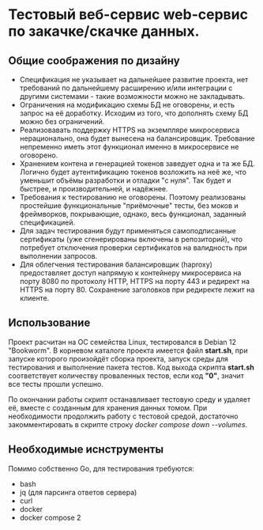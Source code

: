 # Тестовый веб-сервис web-сервис по закачке/скачке данных.

## Общие соображения по дизайну
- Спецификация не указывает на дальнейшее развитие проекта, нет требований по дальнейшему расширению и/или интеграции с другими системами - такие возможности можно не закладывать. 
- Ограничения на модификацию схемы БД не оговорены, и есть запрос на её доработку. Исходим из того, что дополнять схему БД можно без ограничений.
- Реализовавать поддержку HTTPS на экземпляре микросервиса нерационально, она будет вынесена на балансировщик. Требование непременно иметь этот функционал именно в микросервисе не оговорено.
- Хранением контена и генерацией токенов заведует одна и та же БД. Логично будет аутентификацию токенов возложить на неё же, что уменьшит объёмы разработки и отладки "с нуля". Так будет и быстрее, и производительней, и надёжнее.
- Требования к тестированию не оговорены. Поэтому реализованы простейшие функциональные "приёмочные" тесты, без моков и фреймворков, покрывающие, однако, весь функционал, заданный спецификацией.
- Для задач тестирования будут применяться самоподписанные сертификаты (уже сгенерированы включены в репозиторий), что потребует отключения проверки сертификатов на валидность при выполнении запросов.
- Для облегчения тестирования балансировщик (haproxy) предоставляет доступ напрямую к контейнеру микросервиса на порту 8080 по протоколу HTTP, HTTPS на порту 443 и редирект на HTTPS на порту 80. Сохранение заголовков при редиректе лежит на клиенте.

## Использование
Проект расчитан на ОС семейства Linux, тестировался в Debian 12 "Bookworm". В корневом каталоге проекта имеется файл **start.sh**, при запуске которого произойдёт сборка проекта, запуск среды для тестирования и выполнение пакета тестов. Код выхода скрипта **start.sh** соответствует количеству проваленных тестов, если код **"0"**, значит все тесты прошли успешно.

По окончании работы скрипт останавливает тестовую среду и удаляет её, вместе с созданным для хранения данных томом. При необходимости продолжить работу с тестовой средой, достаточно закомментировать в скрипте строку *docker compose down --volumes*.

## Необходимые иснструменты
Помимо собственно Go, для тестирования требуются:
- bash
- jq (для парсинга ответов сервера)
- curl
- docker
- docker compose 2
